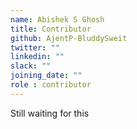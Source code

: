 ```yaml
---
name: Abishek S Ghosh
title: Contributor
github: AjentP-BluddySweit
twitter: ""
linkedin: ""
slack: ""
joining_date: ""
role : contributor
---
```


Still waiting for this
